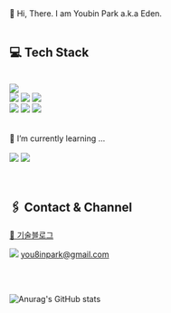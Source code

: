 <br />
<br />
 👋 Hi, There. I am Youbin Park a.k.a Eden.
<br />
<br />

<div align="left">
   

</div>

<div>
 

## 💻 Tech Stack
<br />
<img src="https://img.shields.io/badge/-HTML5-%23E34F26?style=for-the-badge&logo=HTML5&logoColor=white"/><br/>
<img src="https://img.shields.io/badge/-css3-%231572B6?style=for-the-badge&logo=css3&logoColor=white "/>
  <img src="https://img.shields.io/badge/-sass%2Fscss-%23CC6699?style=for-the-badge&logo=sass&logoColor=white"/>
 <img src="https://img.shields.io/badge/-styled--components-%23DB7093?style=for-the-badge&logo=styled-components&logoColor=white"/><br/>
 <img src="https://img.shields.io/badge/-javascript-%23F7DF1E?style=for-the-badge&logo=javascript&logoColor=white"/>
 <img src="https://img.shields.io/badge/-typescript-%233178C6?style=for-the-badge&logo=typescript&logoColor=white"/>
<img src="https://img.shields.io/badge/-react-%2361DAFB?style=for-the-badge&logo=React&logoColor=white"/>
<br /><br /><br />
 🌱 I’m currently learning ...<br /><br />
 <img src="https://img.shields.io/badge/-typescript-%233178C6?style=for-the-badge&logo=typescript&logoColor=white"/>
 <img src="https://img.shields.io/badge/-Next.js-%23000000?style=for-the-badge&logo=next.js&logoColor=white" />
<br /><br /><br />

## 🖇️ Contact & Channel
[📑 기술블로그](https://velog.io/@daydreamplace)
 
 <img src="https://img.shields.io/badge/-gmail-%23EA4335?style=flat&logo=gmail&logoColor=white" /> you8inpark@gmail.com
  <br />


<br />
<br />

![Anurag's GitHub stats](https://github-readme-stats.vercel.app/api?username=daydreamplace&show_icons=true&theme=onedark)

</div>




<br />
